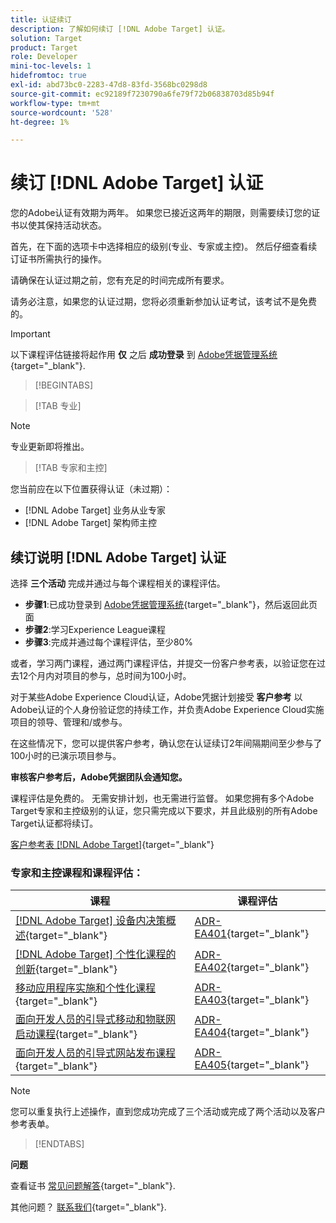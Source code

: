 ```yaml
---
title: 认证续订
description: 了解如何续订 [!DNL Adobe Target] 认证。
solution: Target
product: Target
role: Developer
mini-toc-levels: 1
hidefromtoc: true
exl-id: abd73bc0-2283-47d8-83fd-3568bc0298d8
source-git-commit: ec92189f7230790a6fe79f72b06838703d85b94f
workflow-type: tm+mt
source-wordcount: '528'
ht-degree: 1%

---
```


# 续订 [!DNL Adobe Target] 认证

您的Adobe认证有效期为两年。 如果您已接近这两年的期限，则需要续订您的证书以使其保持活动状态。

首先，在下面的选项卡中选择相应的级别(专业、专家或主控)。 然后仔细查看续订证书所需执行的操作。

请确保在认证过期之前，您有充足的时间完成所有要求。

请务必注意，如果您的认证过期，您将必须重新参加认证考试，该考试不是免费的。

>[!IMPORTANT]
>
>以下课程评估链接将起作用 **仅** 之后 **成功登录** 到 [Adobe凭据管理系统](http://www.certmetrics.com/adobe){target="_blank"}.

>[!BEGINTABS]

>[!TAB 专业]

>[!NOTE]
>
>专业更新即将推出。

>[!TAB 专家和主控]

您当前应在以下位置获得认证（未过期）：

* [!DNL Adobe Target] 业务从业专家
* [!DNL Adobe Target] 架构师主控

## 续订说明 [!DNL Adobe Target] 认证

选择 **三个活动** 完成并通过与每个课程相关的课程评估。

* **步骤1**:已成功登录到 [Adobe凭据管理系统](http://www.certmetrics.com/adobe){target="_blank"}，然后返回此页面
* **步骤2**:学习Experience League课程
* **步骤3**:完成并通过每个课程评估，至少80%

或者，学习两门课程，通过两门课程评估，并提交一份客户参考表，以验证您在过去12个月内对项目的参与，总时间为100小时。

对于某些Adobe Experience Cloud认证，Adobe凭据计划接受 **客户参考** 以Adobe认证的个人身份验证您的持续工作，并负责Adobe Experience Cloud实施项目的领导、管理和/或参与。

在这些情况下，您可以提供客户参考，确认您在认证续订2年间隔期间至少参与了100小时的已演示项目参与。

**审核客户参考后，Adobe凭据团队会通知您。**

课程评估是免费的。 无需安排计划，也无需进行监督。 如果您拥有多个Adobe Target专家和主控级别的认证，您只需完成以下要求，并且此级别的所有Adobe Target认证都将续订。

[客户参考表 [!DNL Adobe Target]](https://www.certmetrics.com/adobe/candidate/caveon_sso_adobe.aspx?ssoLogin=true&amp;eid=ADR-EA400){target="_blank"}

### 专家和主控课程和课程评估：

| 课程 | 课程评估 |
| ------- | ------- |
| [[!DNL Adobe Target] 设备内决策概述](https://experienceleague.adobe.com/docs/target-learn/tutorials/implementation/on-device-decisioning-overview.html?lang=en){target="_blank"} | [ADR-EA401](https://www.certmetrics.com/adobe/candidate/caveon_sso_adobe.aspx?ssoLogin=true&amp;eid=ADR-EA401){target="_blank"} |
| [[!DNL Adobe Target] 个性化课程的创新](https://business.adobe.com/summit/2021/sessions/adobe-target-innovations-in-personalization-s901.html){target="_blank"} | [ADR-EA402](https://www.certmetrics.com/adobe/candidate/caveon_sso_adobe.aspx?ssoLogin=true&amp;eid=ADR-EA402){target="_blank"} |
| [移动应用程序实施和个性化课程](https://experienceleague.adobe.com/?recommended=Target-D-1-2020.1.mobile){target="_blank"} | [ADR-EA403](https://www.certmetrics.com/adobe/candidate/caveon_sso_adobe.aspx?ssoLogin=true&amp;eid=ADR-EA403){target="_blank"} |
| [面向开发人员的引导式移动和物联网启动课程](https://experienceleague.adobe.com/?recommended=Target-D-1-2019.1.web){target="_blank"} | [ADR-EA404](https://www.certmetrics.com/adobe/candidate/caveon_sso_adobe.aspx?ssoLogin=true&amp;eid=ADR-EA404){target="_blank"} |
| [面向开发人员的引导式网站发布课程](https://experienceleague.adobe.com/?recommended=Target-D-1-2019.1.web){target="_blank"} | [ADR-EA405](https://www.certmetrics.com/adobe/candidate/caveon_sso_adobe.aspx?ssoLogin=true&amp;eid=ADR-EA405){target="_blank"} |

>[!NOTE]
>
>您可以重复执行上述操作，直到您成功完成了三个活动或完成了两个活动以及客户参考表单。

>[!ENDTABS]

**问题**

查看证书 [常见问题解答](https://experienceleague.adobe.com/docs/certification/certification/faq.html?lang=en){target="_blank"}.

其他问题？ [联系我们](mailto:certif@adobe.com){target="_blank"}.
